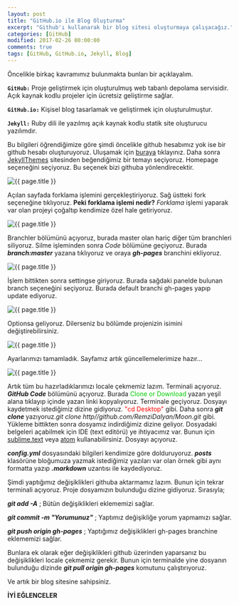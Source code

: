 ```yaml
---
layout: post
title: "GitHub.io ile Blog Oluşturma"
excerpt: "Github'ı kullanarak bir blog sitesi oluşturmaya çalışacağız."
categories: [GitHub]
modified: 2017-02-26 00:00:00
comments: true
tags: [GitHub, GitHub.io, Jekyll, Blog]
---
```



Öncelikle birkaç kavramımız bulunmakta bunları bir açıklayalım.

**`GitHub:`** Proje geliştirmek için oluşturulmuş web tabanlı depolama servisidir. Açık kaynak kodlu projeler için ücretsiz geliştirme sağlar.

**`GitHub.io:`** Kişisel blog tasarlamak ve geliştirmek için oluşturulmuştur.

**`Jekyll:`** Ruby dili ile yazılmış açık kaynak kodlu statik site oluşturucu yazılımdır.

Bu bilgileri öğrendiğimize göre şimdi öncelikle github hesabımız yok ise bir github hesabı oluşturuyoruz. Uluşamak için [buraya][buraya] tıklayınız. Daha sonra [JekyllThemes][jekyll] sitesinden beğendiğimiz bir temayı seçiyoruz. Homepage seçeneğini seçiyoruz. Bu seçenek bizi githuba yönlendirecektir.

<img src="{{ site.url }}/img/blogolusturma/themes.jpg" alt="{{ page.title }}">

Açılan sayfada forklama işlemini gerçekleştiriyoruz. Sağ üstteki fork seçeneğine tıklıyoruz. **Peki forklama işlemi nedir?** _Forklama_ işlemi yaparak var olan projeyi çoğaltıp kendimize özel hale getiriyoruz.

<img src="{{ site.url }}/img/blogolusturma/fork.jpg" alt="{{ page.title }}">

Branchler bölümünü açıyoruz, burada master olan hariç diğer tüm branchleri siliyoruz. Silme işleminden sonra _Code_ bölümüne geçiyoruz. Burada **_branch:master_** yazana tıklıyoruz ve oraya **_gh-pages_** branchini ekliyoruz.

<img src="{{ site.url }}/img/blogolusturma/gh-pages.jpg" alt="{{ page.title }}">

İşlem bittikten sonra settingse giriyoruz. Burada sağdaki panelde bulunan branch seçeneğini seçiyoruz. Burada default branchi gh-pages yapıp update ediyoruz.

<img src="{{ site.url }}/img/blogolusturma/DEFAULT.jpg" alt="{{ page.title }}">

<i class="icon-cog"></i> Optionsa geliyoruz. Dilerseniz bu bölümde projenizin isimini değiştirebilirsiniz.

<img src="{{ site.url }}/img/blogolusturma/name.jpg" alt="{{ page.title }}">

Ayarlarımızı tamamladık. Sayfamız artık güncellemelerimize hazır...

<img src="{{ site.url }}/img/blogolusturma/http.jpg" alt="{{ page.title }}">

Artık tüm bu hazırladıklarımızı locale çekmemiz lazım. Terminali açıyoruz. **_GitHub Code_** bölümünü açıyoruz. Burada <font color="#00cc00">Clone or Download</font> yazan yeşil alana tıklayıp içinde yazan linki kopyalıyoruz. Terminale geçiyoruz. Dosyayı kaydetmek istediğimiz dizine gidiyoruz. <font color="red">"cd Desktop"</font> gibi. Daha sonra **_git clone <link>_** yazıyoruz._git clone http//github.com/RemziDalyan/Moon.git_ gibi. Yükleme bittikten sonra dosyamız indirdiğimiz dizine geliyor. Dosyadaki belgeleri açabilmek için IDE (text editörü) ye ihtiyacımız var. Bunun için [sublime.text][1] veya [atom][2] kullanabilirsiniz. Dosyayı açıyoruz.

***config.yml*** dosyasındaki bilgileri kendimize göre dolduruyoruz. ***posts*** klasörüne bloğumuza yazmak istediğimiz yazıları var olan örnek gibi aynı formatta yazıp ***.markdown*** uzantısı ile kaydediyoruz.

Şimdi yaptığımız değişiklikleri githuba aktarmamız lazım. Bunun için tekrar terminali açıyoruz. Proje dosyamızın bulunduğu dizine gidiyoruz. Sırasıyla;

***git add -A***                  ; Bütün değişiklikleri eklememizi sağlar.

***git commit -m "Yorumunuz"***   ; Yaptımız değişikliğe yorum yapmamızı sağlar.

***git push origin gh-pages***   ; Yaptığımız değişiklikleri gh-pages branchine eklememizi sağlar.

Bunlara ek olarak eğer değişiklikleri github üzerinden yaparsanız bu değişiklikleri locale çekmemiz gerekir. Bunun için terminalde yine dosyanın bulunduğu dizinde ***git pull origin gh-pages*** komutunu çalıştırıyoruz.

Ve artık bir blog sitesine sahipsiniz.

**İYİ EĞLENCELER**




[buraya]:      https://github.com
[jekyll]:      http://jekyllthemes.org/
[1]:           https://www.sublimetext.com/3
[2]:           https://atom.io/
